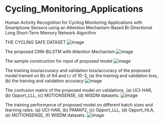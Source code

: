 # Cycling_Monitoring_Applications
Human Activity Recognition for Cycling Monitoring Applications with Smartphone Sensors using an Attention Mechanism-Based Bi-Directional Long Short-Term Memory Network Algorithm 

THE CYCLING SAFE DATASET
![image](https://github.com/E2ELearning/Cycling_Monitoring_Applications/assets/129825228/11843470-8c4a-46d9-8add-dc1eed2b5cb0)

The proposed CNN-BiLSTM with Attention Mechanism
![image](https://github.com/E2ELearning/Cycling_Monitoring_Applications/assets/101711860/4f14f423-30fc-4f41-bed2-56b85c9fe94b)

The sample construction for input of proposed model
![image](https://github.com/E2ELearning/Cycling_Monitoring_Applications/assets/101711860/72728bb8-e7c0-43c0-92ed-57a634b4473e)

The training loss/accuracy and validation loss/accuracy of the proposed model trained on Bz of 64 and Lr of 10-3, (a) the training and validation loss, (b) the training and validation accuracy
![image](https://github.com/E2ELearning/Cycling_Monitoring_Applications/assets/101711860/a0e75cb3-5861-48d1-86db-1884968a04b7)

The confusion matrix of the proposed model on validations. (a) UCI-HAR, (b) Opport_LLL, (c) MOTIONSENSE, (d) WISDM datasets.
![image](https://github.com/E2ELearning/Cycling_Monitoring_Applications/assets/101711860/d04dade4-dfe1-4676-b945-5aa7b7954553)

The training performance of proposed model on different batch sizes and learning rates. (a) UCI-HAR, (b) PAMAP2, (c) Opport_LLL, (d) Opport_HLA, (e) MOTIONSENSE, (f) WISDM datasets.
![image](https://github.com/E2ELearning/Cycling_Monitoring_Applications/assets/101711860/2ebabfee-6c51-4bab-931e-c7d01a2f8204)








